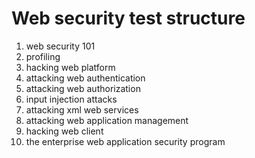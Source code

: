 # Web security test structure

1. web security 101
2. profiling
3. hacking web platform
4. attacking web authentication
5. attacking web authorization
6. input injection attacks
7. attacking xml web services
8. attacking web application management
9. hacking web client
10. the enterprise web application security program
